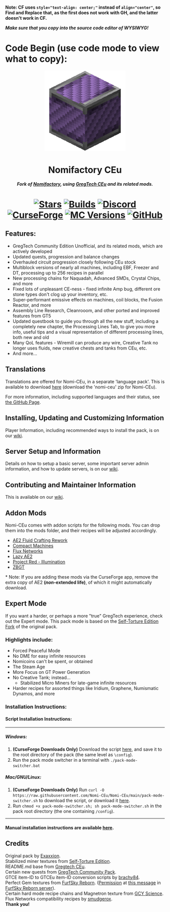 **Note: CF uses `style="text-align: center;"` instead of `align="center"`, so Find and Replace that, as the first does not work with GH, and the latter doesn't work in CF.**

***Make sure that you copy into the source code editor of WYSIWYG!***

# Code Begin (use code mode to view what to copy):

<p align="center"><img src="https://raw.githubusercontent.com/Nomi-CEu/Branding/refs/heads/main/Nomi%20CEu/Logo/256x/logo-normal.png" alt="Logo"></p>
<h1 align="center">Nomifactory CEu</h1>
<p align="center"><b><i>Fork of <a href="https://github.com/Nomifactory/Nomifactory"> Nomifactory</a>, using <a href="https://github.com/GregTechCEu/GregTech"> GregTech CEu</a> and its related mods.</i></b></p>
<h1 align="center">
    <a href="https://github.com/Nomi-CEu/Nomi-CEu/"><img src="https://img.shields.io/github/stars/Nomi-CEu/Nomi-CEu?style=for-the-badge&logo=github&logoColor=white" alt="Stars"></a>
    <a href="https://nightly.link/Nomi-CEu/Nomi-CEu/workflows/testbuildpack/main"><img src="https://img.shields.io/github/last-commit/Nomi-CEu/Nomi-CEu/main?style=for-the-badge&logo=githubactions&logoColor=white&label=Nightly%20Builds&color=%238a67ab" alt="Builds"></a>
    <a href="https://discord.com/invite/zwQzqP8b6q"><img src="https://img.shields.io/discord/927050775073534012?style=for-the-badge&logo=discord&logoColor=%23ffffff&label=discord%20&labelColor=gray&color=%235865F2" alt="Discord"></a>
    <br>
    <a href="https://www.curseforge.com/minecraft/modpacks/nomi-ceu"><img src="https://cf.way2muchnoise.eu/nomi-ceu.svg?badge_style=for_the_badge" alt="CurseForge"></a>
    <a href="https://www.curseforge.com/minecraft/modpacks/nomi-ceu"><img src="https://cf.way2muchnoise.eu/versions/For%20MC_nomi-ceu_all.svg?badge_style=for_the_badge" alt="MC Versions"></a>
    <a href="https://github.com/Nomi-CEu/Nomi-CEu/releases"><img src="https://img.shields.io/github/downloads/Nomi-CEu/Nomi-CEu/total?sort=semver&logo=github&label=&style=for-the-badge&color=2d2d2d&labelColor=545454&logoColor=FFFFFF" alt="GitHub"></a>
</h1>

<h2 id="features-">Features:</h2>
<ul>
<li>GregTech Community Edition Unofficial, and its related mods, which are actively developed</li>
<li>Updated quests, progression and balance changes</li>
<li>Overhauled circuit progression closely following CEu stock</li>
<li>Multiblock versions of nearly all machines, including EBF, Freezer and DT, processing up to 256 recipes in parallel</li>
<li>New processing chains for Naquadah, Advanced SMDs, Crystal Chips, and more</li>
<li>Fixed lots of unpleasant CE-ness - fixed infinite Amp bug, different ore stone types don&#39;t clog up your inventory, etc.</li>
<li>Super-performant emissive effects on machines, coil blocks, the Fusion Reactor, and more</li>
<li>Assembly Line Research, Cleanrooom, and other ported and improved features from GT5</li>
<li>Updated questbook to guide you through all the new stuff, including a completely new chapter, the Processing Lines Tab, to give you more info, useful tips and a visual representation of different processing lines, both new and old</li>
<li>Many QoL features - Wiremill can produce any wire, Creative Tank no longer uses fluids, new creative chests and tanks from CEu, etc.</li>
<li>And more...</li>
</ul>
<h2 id="translations">Translations</h2>
<p>Translations are offered for Nomi-CEu, in a separate &#39;language pack&#39;. This is available to download <a href="https://nightly.link/Nomi-CEu/Nomi-CEu-Translations/workflows/pushbuildpack/main?preview">here</a> (download the &#39;nomi-ceu&#39; zip for Nomi-CEu).</p>
<p>For more information, including supported languages and their status, see <a href="https://github.com/Nomi-CEu/Nomi-CEu-Translations/">the GitHub Page</a>.</p>
<h2 id="installing-updating-and-customizing-information">Installing, Updating and Customizing Information</h2>
<p>Player Information, including recommended ways to install the pack, is on our <a href="https://github.com/Nomi-CEu/Nomi-CEu/wiki">wiki</a>.</p>
<h2 id="server-setup-and-information">Server Setup and Information</h2>
<p>Details on how to setup a basic server, some important server admin information, and how to update servers, is on our <a href="https://github.com/Nomi-CEu/Nomi-CEu/wiki/Page-1:-Player-Information#section-3-server-installation-and-updating">wiki</a>.</p>
<h2 id="contributing-and-maintainer-information">Contributing and Maintainer Information</h2>
<p>This is available on our <a href="https://github.com/Nomi-CEu/Nomi-CEu/wiki/Part-2:-Contributing-Information">wiki</a>.</p>
<h2 id="addon-mods">Addon Mods</h2>
<p>Nomi-CEu comes with addon scripts for the following mods. You can drop them into the mods folder, and their recipes will be adjusted accordingly.</p>
<ul>
<li><a href="https://www.curseforge.com/minecraft/mc-mods/ae2-fluid-crafting-rework">AE2 Fluid Crafting Rework</a></li>
<li><a href="https://www.curseforge.com/minecraft/mc-mods/compact-machines">Compact Machines</a></li>
<li><a href="https://www.curseforge.com/minecraft/mc-mods/flux-networks">Flux Networks</a></li>
<li><a href="https://www.curseforge.com/minecraft/mc-mods/lazy-ae2">Lazy AE2</a></li>
<li><a href="https://www.curseforge.com/minecraft/mc-mods/project-red-illumination">Project Red - Illumination</a></li>
<li><a href="https://www.curseforge.com/minecraft/mc-mods/zbgt">ZBGT</a></li>
</ul>
<p>* Note: If you are adding these mods via the CurseForge app, remove the extra copy of AE2 <strong>(<em>non</em>-extended life)</strong>, of which it might automatically download.</p>
<h2 id="expert-mode">Expert Mode</h2>
<p>If you want a harder, or perhaps a more &quot;true&quot; GregTech experience, check out the Expert mode. This pack mode is based on the <a href="https://github.com/NotMyWing/Omnifactory-Self-Torture-Edition">Self-Torture Edition Fork</a> of the original pack.</p>
<h3 id="highlights-include-">Highlights include:</h3>
<ul>
<li>Forced Peaceful Mode</li>
<li>No DME for easy infinite resources</li>
<li>Nomicoins can&#39;t be spent, or obtained</li>
<li>The Steam Age</li>
<li>More Focus on GT Power Generation</li>
<li>No Creative Tank; instead...<ul>
<li>Stabilized Micro Miners for late-game infinite resources</li>
</ul>
</li>
<li>Harder recipes for assorted things like Iridium, Graphene, Numismatic Dynamos, and more</li>
</ul>
<h3 id="installation-instructions-">Installation Instructions:</h3>
<h4 id="script-installation-instructions-">Script Installation Instructions:</h4>
<hr>

<h5 id="windows-">Windows:</h5>
<ol>
<li><strong>(CurseForge Downloads Only)</strong> Download the script <a href="https://raw.githubusercontent.com/Nomi-CEu/Nomi-CEu/main/pack-mode-switcher.bat">here</a>, and save it to the root directory of the pack (the same level as <code>\config</code>).</li>
<li>Run the pack mode switcher in a terminal with <code>./pack-mode-switcher.bat</code></li>
</ol>
<h5 id="mac-gnu-linux-">Mac/GNU/Linux:</h5>
<ol>
<li><strong>(CurseForge Downloads Only)</strong> Run <code>curl -O https://raw.githubusercontent.com/Nomi-CEu/Nomi-CEu/main/pack-mode-switcher.sh</code> to download the script, or download it <a href="https://raw.githubusercontent.com/Nomi-CEu/Nomi-CEu/main/pack-mode-switcher.sh">here</a>.</li>
<li>Run <code>chmod +x pack-mode-switcher.sh; sh pack-mode-switcher.sh</code> in the pack root directory (the one containing <code>/config</code>).</li>
</ol>
<hr>

<h4 id="manual-installation-instructions-are-available-here-https-github-com-nomi-ceu-nomi-ceu-blob-main-overrides-readme-md-">Manual installation instructions are available <a href="https://github.com/Nomi-CEu/Nomi-CEu/blob/main/overrides/README.md">here</a>.</h4>
<h2 id="credits">Credits</h2>
<p>Original pack by <a href="https://github.com/Exaxxion">Exaxxion</a>.<br>Stabilized miner textures from <a href="https://github.com/NotMyWing/Omnifactory-Self-Torture-Edition">Self-Torture Edition</a>.<br>README.md base from <a href="https://github.com/GregTechCEu/GregTech">Gregtech CEu</a>.<br>Certain new quests from <a href="https://github.com/GregTechCEu/GregTech-Community-Pack">GregTech Community Pack</a>.<br>GTCE item-ID to GTCEu item-ID conversion scripts by <a href="https://github.com/brachy84">brachy84</a>.<br>Perfect Gem textures from <a href="http://furfsky.net/">FurfSky Reborn</a>. (<a href="https://ibb.co/bBpksq0">Permission</a> at <a href="https://discord.com/channels/771187253937438762/774353150278369351/938438074503942184">this message</a> in <a href="https://discord.gg/fsr">FurfSky Reborn server</a>).<br>Certain hard mode recipe chains and Magnetron texture from <a href="https://github.com/GregTechCEu/gregicality-science">GCY Science</a>.<br>Flux Networks compatibility recipes by <a href="https://github.com/smudgerox">smudgerox</a>.<br><strong>Thank you!</strong></p>
